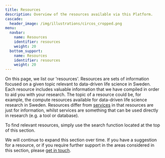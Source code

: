```yaml
---
title: Resources
description: Overview of the resources available via this Platform.
cascade:
  header_image: /img/illustrations/circos_cropped.png
menu:
  navbar:
    name: Resources
    identifier: resources
    weight: 20
  bottom_support:
    name: Resources
    identifier: resources
    weight: 20
---
```


On this page, we list our 'resources'. Resources are sets of information focused on a given topic relevant to data-driven life science in Sweden. Each resource includes valuable information that we have compiled in order to aid you with your research. The topic of a resource could be, for example, the compute resources available for data-driven life science research in Sweden. Resources differ from [services](https://data.scilifelab.se/services/) in that resources are just for information, whilst services are something that can be used directly in research (e.g. a tool or database).

To find relevant resources, simply use the search function located at the top of this section.

We will continue to expand this section over time. If you have a suggestion for a resource, or if you require further support in the areas considered in this section, please [get in touch](/contact/).
